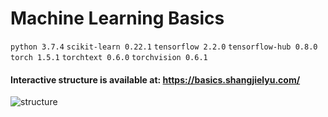 # Machine Learning Basics 

```python 3.7.4``` ```scikit-learn 0.22.1``` ```tensorflow 2.2.0``` ```tensorflow-hub 0.8.0``` ```torch 1.5.1``` ```torchtext 0.6.0``` ```torchvision 0.6.1``` 

#### Interactive structure is available at: https://basics.shangjielyu.com/

![structure](data/structure.png)
